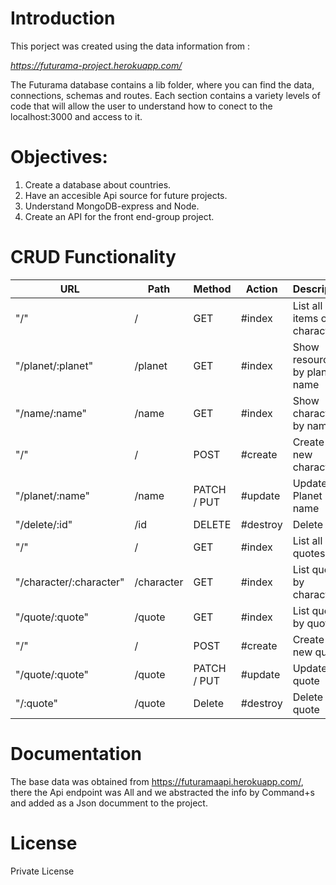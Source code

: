 # Introduction

This porject was created using the data information from : 

*https://futurama-project.herokuapp.com/*

The Futurama database contains a lib folder, where you can find the data, connections, schemas and routes. Each section contains a variety levels of code that will allow the user to understand how to conect to the localhost:3000 and access to it. 


# Objectives: 

1. Create a database about countries.
2. Have an accesible Api source for future projects.
3. Understand MongoDB-express and Node.
4. Create an API for the front end-group project.

# CRUD Functionality

|      URL                |  Path        |  Method       |   Action |   Description                 |
|-------------------------|--------------|---------------|----------|-------------------------------|
|       "/"               |   /          |   GET         |  #index  |  List all items of character  |
| "/planet/:planet"       |   /planet    |   GET         |  #index  | Show resources by planet name |
| "/name/:name"           |   /name      |   GET         |  #index  | Show character by name        |
|       "/"               |   /          |   POST        |  #create | Create a new character        |
| "/planet/:name"         |   /name      |   PATCH / PUT |  #update | Update Planet name            |
| "/delete/:id"           |   /id        |   DELETE      | #destroy | Delete by id                  |
|       "/"               |   /          |   GET         |  #index  | List all quotes               |
| "/character/:character" |   /character |   GET         |  #index  | List quotes by character      |
| "/quote/:quote"         |   /quote     |   GET         |  #index  | List quotes by quotes         |
|        "/"              |   /          |   POST        |  #create | Create a new quote            |
| "/quote/:quote"         |   /quote     |   PATCH / PUT |  #update | Update quote                  |
| "/:quote"               |   /quote     |   Delete      | #destroy | Delete quote                  |


# Documentation

The base data was obtained from https://futuramaapi.herokuapp.com/, there the Api endpoint was All and we abstracted the info by Command+s and added as a Json documment to the project. 


# License

Private License

